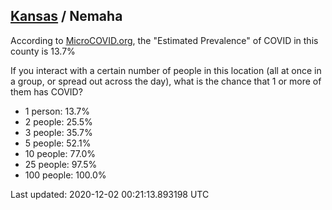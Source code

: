 
## [Kansas](/united-states/kansas) / Nemaha

According to [MicroCOVID.org](http://microcovid.org),
the "Estimated Prevalence" of COVID in this county is 13.7%

If you interact with a certain number of people in this location
(all at once in a group, or spread out across the day), what is the chance that
1 or more of them has COVID?

- 1 person: 13.7%
- 2 people: 25.5%
- 3 people: 35.7%
- 5 people: 52.1%
- 10 people: 77.0%
- 25 people: 97.5%
- 100 people: 100.0%

Last updated: 2020-12-02 00:21:13.893198 UTC
